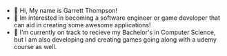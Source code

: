 - 👋 Hi, My name is Garrett Thompson!
- 👀 Im interested in becoming a software engineer or game developer that can aid in creating some awesome applications!
- 🌱 I'm currently on track to recieve my Bachelor's in Computer Science, but I am also developing and creating games going along with a udemy course as well.
